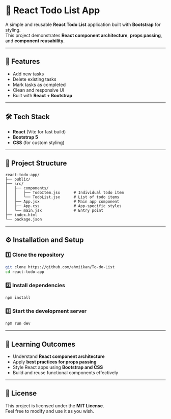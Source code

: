 # 📝 React Todo List App

A simple and reusable **React Todo List** application built with **Bootstrap** for styling.  
This project demonstrates **React component architecture**, **props passing**, and **component reusability**.

---

## 🚀 Features
- Add new tasks  
- Delete existing tasks  
- Mark tasks as completed  
- Clean and responsive UI  
- Built with **React + Bootstrap**

---

## 🛠 Tech Stack
- **React** (Vite for fast build)
- **Bootstrap 5**
- **CSS** (for custom styling)

---

## 📂 Project Structure
```
react-todo-app/
├── public/
├── src/
│   ├── components/
│   │   ├── TodoItem.jsx      # Individual todo item
│   │   └── TodoList.jsx      # List of todo items
│   ├── App.jsx               # Main app component
│   ├── App.css               # App-specific styles
│   └── main.jsx              # Entry point
├── index.html
└── package.json
```

---

## ⚙️ Installation and Setup

### 1️⃣ Clone the repository
```bash
git clone https://github.com/ahmiikan/To-do-List
cd react-todo-app
```

### 2️⃣ Install dependencies
```bash
npm install
```

### 3️⃣ Start the development server
```bash
npm run dev
```

---


## 🧠 Learning Outcomes
- Understand **React component architecture**
- Apply **best practices for props passing**
- Style React apps using **Bootstrap and CSS**
- Build and reuse functional components effectively

---

## 📝 License
This project is licensed under the **MIT License**.  
Feel free to modify and use it as you wish.
